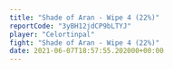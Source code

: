 ```yaml
---
title: "Shade of Aran - Wipe 4 (22%)"
reportCode: "3yBH12jdCP9bLTYJ"
player: "Celortinpal"
fight: "Shade of Aran - Wipe 4 (22%)"
date: 2021-06-07T18:57:55.202000+00:00
---
```

